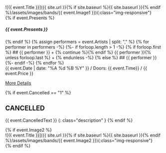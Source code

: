 <div class="col-md-3" markdown="1">
 ![{{ event.Title }}]({{ site.url }}{% if site.baseurl %}{{ site.baseurl }}{% endif %}/assets/images/bands/{{ event.Image1 }}){:class="img-responsive"}
</div>

<div class="col-md-6 px-5" markdown="1">
<!-- PERFORMERS -->
{% if event.Presents %}<h5>{{ event.Presents }}</h5>{% endif %}
{% assign performers = event.Artists | split: "," %}
{% for performer in performers -%}
  {%- if forloop.length > 1 -%}
    {% if forloop.first %}
## {{ performer }} + {% continue %}{% endif %} {{ performer }}{% unless forloop.last %} + {% endunless -%}
  {% else %}
## {{ performer }}
  {%- endif -%}
{% endfor %}

<div class="event-date" markdown="1">
{{ event.Date | date: "%A %d %B %Y" }} <span style="color: #000">/</span> Doors: {{ event.Time}} <span style="color: #000">/</span> {{ event.Price }}
</div>

<a href="{{ site.url }}{% if site.baseurl %}{{ site.baseurl }}{% endif %}/events/{{ event.Date | date: '%b-%Y' | downcase }}" class="btn btn-primary btn-lg active" role="button" aria-pressed="true">More Details</a>

{% if event.Cancelled == "1"  %}
## CANCELLED
{{ event.CancelledText }}
{: class="description" }
{% endif %} <!-- if cancelled -->
</div>
{% if event.Image2  %}
<div class="col-md-3" markdown="1">
 ![{{ event.Title }}]({{ site.url }}{% if site.baseurl %}{{ site.baseurl }}{% endif %}/assets/images/bands/{{ event.Image2 }}){:class="img-responsive"}
</div>
{% endif %}